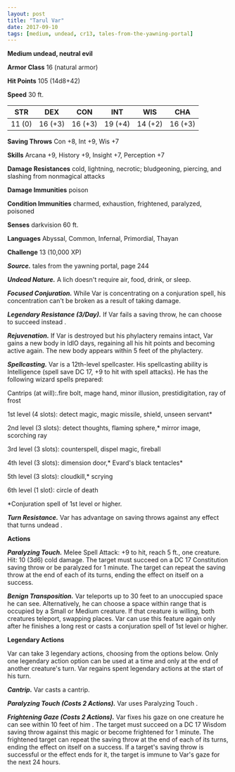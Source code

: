 ```yaml
---
layout: post
title: "Tarul Var"
date: 2017-09-10
tags: [medium, undead, cr13, tales-from-the-yawning-portal]
---
```


**Medium undead, neutral evil**

**Armor Class** 16 (natural armor)

**Hit Points** 105 (14d8+42)

**Speed** 30 ft.

|   STR   |   DEX   |   CON   |   INT   |   WIS   |   CHA   |
|:-----:|:-----:|:-----:|:-----:|:-----:|:-----:|
| 11 (0) | 16 (+3) | 16 (+3) | 19 (+4) | 14 (+2) | 16 (+3) |

**Saving Throws** Con +8, Int +9, Wis +7

**Skills** Arcana +9, History +9, Insight +7, Perception +7

**Damage Resistances** cold, lightning, necrotic; bludgeoning, piercing, and slashing from nonmagical attacks

**Damage Immunities** poison

**Condition Immunities** charmed, exhaustion, frightened, paralyzed, poisoned

**Senses** darkvision 60 ft.

**Languages** Abyssal, Common, Infernal, Primordial, Thayan

**Challenge** 13 (10,000 XP)

***Source.*** tales from the yawning portal,  page 244

***Undead Nature.*** A lich doesn't require air, food, drink, or sleep.

***Focused Conjuration.*** While Var is concentrating on a conjuration spell, his concentration can't be broken as a result of taking damage.

***Legendary Resistance (3/Day).*** If Var fails a saving throw, he can choose to succeed instead .

***Rejuvenation.*** If Var is destroyed but his phylactery remains intact, Var gains a new body in ldlO days, regaining all his hit points and becoming active again. The new body appears within 5 feet of the phylactery.

***Spellcasting.*** Var is a 12th-level spellcaster. His spellcasting ability is Intelligence (spell save DC 17, +9 to hit with spell attacks). He has the following wizard spells prepared:

Cantrips (at will):.fire bolt, mage hand, minor illusion, prestidigitation, ray of frost 

1st level (4 slots): detect magic, magic missile, shield, unseen servant*

2nd level (3 slots): detect thoughts, flaming sphere,* mirror image, scorching ray 

3rd level (3 slots): counterspell, dispel magic, fireball

4th level (3 slots): dimension door,* Evard's black tentacles*

5th level (3 slots): cloudkill,* scrying 

6th level (1 slot): circle of death 

*Conjuration spell of 1st level or higher.

***Turn Resistance.*** Var has advantage on saving throws against any effect that turns undead .

**Actions**

***Paralyzing Touch.*** Melee Spell Attack: +9 to hit, reach 5 ft., one creature. Hit: 10 (3d6) cold damage. The target must succeed on a DC 17 Constitution saving throw or be paralyzed for 1 minute. The target can repeat the saving throw at the end of each of its turns, ending the effect on itself on a success.

***Benign Transposition.*** Var teleports up to 30 feet to an unoccupied space he can see. Alternatively, he can choose a space within range that is occupied by a Small or Medium creature. If that creature is willing, both creatures teleport, swapping places. Var can use this feature again only after he finishes a long rest or casts a conjuration spell of 1st level or higher.

**Legendary Actions**

Var can take 3 legendary actions, choosing from the options below. Only one legendary action option can be used at a time and only at the end of another creature's turn. Var regains spent legendary actions at the start of his turn.

***Cantrip.*** Var casts a cantrip.

***Paralyzing Touch (Costs 2 Actions).*** Var uses Paralyzing Touch .

***Frightening Gaze (Costs 2 Actions).*** Var fixes his gaze on one creature he can see within 10 feet of him . The target must succeed on a DC 17 Wisdom saving throw against this magic or become frightened for 1 minute. The frightened target can repeat the saving throw at the end of each of its turns, ending the effect on itself on a success. If a target's saving throw is successful or the effect ends for it, the target is immune to Var's gaze for the next 24 hours.


